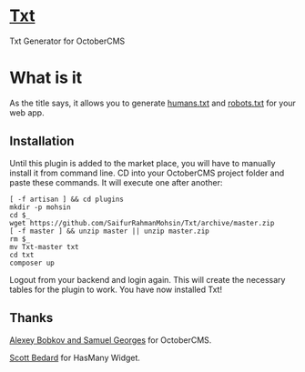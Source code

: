 # [Txt](https://github.com/SaifurRahmanMohsin/Txt) #
Txt Generator for OctoberCMS

# What is it #
As the title says, it allows you to generate [humans.txt](http://humanstxt.org/Standard.html) and [robots.txt](http://www.robotstxt.org/orig.html) for your web app.

## Installation ##
Until this plugin is added to the market place, you will have to manually install it from command line. CD into your OctoberCMS project folder and paste these commands. It will execute one after another:
```
[ -f artisan ] && cd plugins
mkdir -p mohsin
cd $_
wget https://github.com/SaifurRahmanMohsin/Txt/archive/master.zip
[ -f master ] && unzip master || unzip master.zip
rm $_
mv Txt-master txt
cd txt
composer up

```
Logout from your backend and login again. This will create the necessary tables for the plugin to work. You have now installed Txt!

## Thanks ##

[Alexey Bobkov and Samuel Georges](http://octobercms.com) for OctoberCMS.

[Scott Bedard](https://github.com/scottbedard) for HasMany Widget.